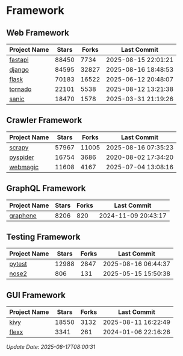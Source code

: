# Framework

## Web Framework
| Project Name | Stars | Forks | Last Commit |
| ------------ | ----- | ----- | ----------- |
| [fastapi](https://github.com/fastapi/fastapi) | 88450 | 7734 | 2025-08-15 22:01:21 |
| [django](https://github.com/django/django) | 84595 | 32827 | 2025-08-16 18:48:53 |
| [flask](https://github.com/pallets/flask) | 70183 | 16522 | 2025-06-12 20:48:07 |
| [tornado](https://github.com/tornadoweb/tornado) | 22101 | 5538 | 2025-08-12 13:21:38 |
| [sanic](https://github.com/sanic-org/sanic) | 18470 | 1578 | 2025-03-31 21:19:26 |

## Crawler Framework
| Project Name | Stars | Forks | Last Commit |
| ------------ | ----- | ----- | ----------- |
| [scrapy](https://github.com/scrapy/scrapy) | 57967 | 11005 | 2025-08-16 07:35:23 |
| [pyspider](https://github.com/binux/pyspider) | 16754 | 3686 | 2020-08-02 17:34:20 |
| [webmagic](https://github.com/code4craft/webmagic) | 11608 | 4167 | 2025-07-04 13:08:16 |

## GraphQL Framework
| Project Name | Stars | Forks | Last Commit |
| ------------ | ----- | ----- | ----------- |
| [graphene](https://github.com/graphql-python/graphene) | 8206 | 820 | 2024-11-09 20:43:17 |

## Testing Framework
| Project Name | Stars | Forks | Last Commit |
| ------------ | ----- | ----- | ----------- |
| [pytest](https://github.com/pytest-dev/pytest) | 12988 | 2847 | 2025-08-16 06:44:37 |
| [nose2](https://github.com/nose-devs/nose2) | 806 | 131 | 2025-05-15 15:50:38 |

## GUI Framework
| Project Name | Stars | Forks | Last Commit |
| ------------ | ----- | ----- | ----------- |
| [kivy](https://github.com/kivy/kivy) | 18550 | 3132 | 2025-08-11 16:22:49 |
| [flexx](https://github.com/flexxui/flexx) | 3341 | 261 | 2024-01-06 22:16:26 |

*Update Date: 2025-08-17T08:00:31*